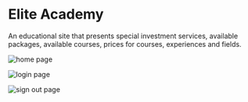 # Elite Academy
An educational site that presents special investment services, available packages, available courses, prices for courses, experiences and fields.

![home page](https://user-images.githubusercontent.com/117764506/201207553-1d135e2a-19a2-41be-8ce2-afb945ede228.png)

![login page](https://user-images.githubusercontent.com/117764506/201207599-8df9cda3-0c53-43c3-ac57-b4495edd1dab.png)

![sign out page](https://user-images.githubusercontent.com/117764506/201207613-4f14fd6b-7f6a-4633-a705-047179c9bcb3.png)
